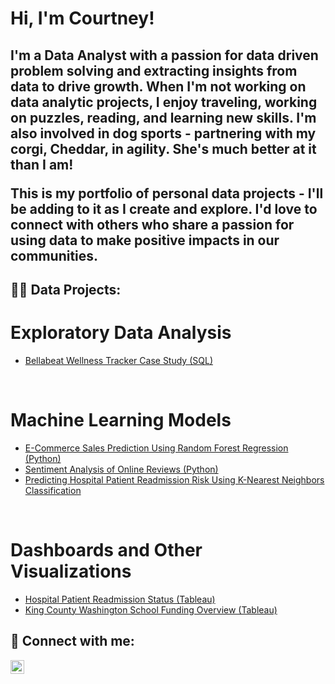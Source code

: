 <h1>Hi, I'm Courtney!</h1>
<h2>I'm a Data Analyst with a passion for data driven problem solving and extracting insights from data to drive growth. When I'm not working on data analytic projects, I enjoy traveling, working on puzzles, reading, and learning new skills. I'm also involved in dog sports - partnering with my corgi, Cheddar, in agility. She's much better at it than I am!

This is my portfolio of personal data projects - I'll be adding to it as I create and explore. I'd love to connect with others who share a passion for using data to make positive impacts in our communities.</h2>

<h2>👨‍💻 Data Projects:</h2>
<h1>Exploratory Data Analysis</h1>
<ul>
  <li><a href="https://github.com/cfuller19/google_DA_capstone">Bellabeat Wellness Tracker Case Study (SQL)</a></li>
</ul>
<br>
<h1>Machine Learning Models</h1>
<ul>
  <li><a href="https://github.com/cfuller19/cfuller19-e-commerce-sales-prediction">E-Commerce Sales Prediction Using Random Forest Regression (Python)</a></li>
  <li><a href="https://github.com/cfuller19/cfuller19-sentiment-analysis">Sentiment Analysis of Online Reviews (Python)</a></li>
  <li><a href="https://github.com/cfuller19/knearestneighbors/tree/main">Predicting Hospital Patient Readmission Risk Using K-Nearest Neighbors Classification</a></li>
</ul>
<br>
<h1>Dashboards and Other Visualizations</h1>
<ul>
  <li><a href="https://public.tableau.com/views/PatientReadmissionDashboard_17044112502620/PatientReadmission?:language=en-US&:sid=&:redirect=auth&:display_count=n&:origin=viz_share_link">Hospital Patient Readmission Status (Tableau)</a></li>
  <li><a href="https://public.tableau.com/shared/5955ZPWJ4?:display_count=n&:origin=viz_share_link">King County Washington School Funding Overview (Tableau)</a></li>
</ul>


<h2> 🤳 Connect with me:</h2>

[<img align="left" alt="CourtneyKFuller | LinkedIn" width="22px" src="https://cdn.jsdelivr.net/npm/simple-icons@v3/icons/linkedin.svg" />][linkedin]

[linkedin]: https://linkedin.com/in/courtneykfuller

<!--

Here are some ideas to get you started:

- 🔭 I’m currently working on ...
- 🌱 I’m currently learning ...
- 👯 I’m looking to collaborate on ...
- 🤔 I’m looking for help with ...
- 💬 Ask me about ...
- 📫 How to reach me: ...
- 😄 Pronouns: ...
- ⚡ Fun fact: ...
-->

